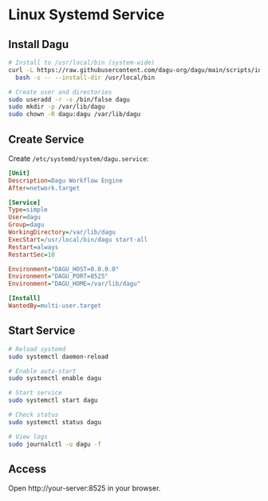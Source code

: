 # Linux Systemd Service

## Install Dagu

```bash
# Install to /usr/local/bin (system-wide)
curl -L https://raw.githubusercontent.com/dagu-org/dagu/main/scripts/installer.sh | \
  bash -s -- --install-dir /usr/local/bin

# Create user and directories
sudo useradd -r -s /bin/false dagu
sudo mkdir -p /var/lib/dagu
sudo chown -R dagu:dagu /var/lib/dagu
```

## Create Service

Create `/etc/systemd/system/dagu.service`:

```ini
[Unit]
Description=Dagu Workflow Engine
After=network.target

[Service]
Type=simple
User=dagu
Group=dagu
WorkingDirectory=/var/lib/dagu
ExecStart=/usr/local/bin/dagu start-all
Restart=always
RestartSec=10

Environment="DAGU_HOST=0.0.0.0"
Environment="DAGU_PORT=8525"
Environment="DAGU_HOME=/var/lib/dagu"

[Install]
WantedBy=multi-user.target
```

## Start Service

```bash
# Reload systemd
sudo systemctl daemon-reload

# Enable auto-start
sudo systemctl enable dagu

# Start service
sudo systemctl start dagu

# Check status
sudo systemctl status dagu

# View logs
sudo journalctl -u dagu -f
```

## Access

Open http://your-server:8525 in your browser.
